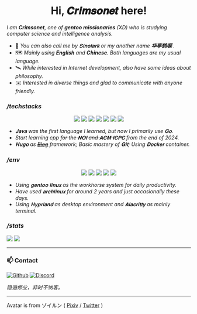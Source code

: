 <div style="text-align: center;"><h1>Hi, 𝑪𝒓𝒊𝒎𝒔𝒐𝒏𝒆𝒕 here!</h1></div>

*I am **Crimsonet**, one of **gentoo missionaries** (XD) who is studying computer science and intelligence analysis.*

- 📡 *You can also call me by 𝐒𝐢𝐧𝐨𝐥𝐚𝐫𝐤 or my another name **华亭鹤唳** .*
- 🗺️ *Mainly using **English** and **Chinese**. Both languages are my usual language.* 
- 🛰️ *While interested in Internet development, also have some ideas about philosophy.*
- ✉️ *Interested in diverse things and glad to communicate with anyone friendly.*

###  _/techstacks_

<div align="center">
    <a href="https://go.dev/"><img src="https://img.shields.io/badge/go-0095ff?style=for-the-badge&logo=go&logoColor=white" /></a>
    <a href="https://isocpp.org/"><img src="https://img.shields.io/badge/C%2B%2B-00599C?style=for-the-badge&logo=c%2B%2B&logoColor=white"/></a>
    <a href="https://www.java.com/"><img src="https://img.shields.io/badge/java-c34c00?style=for-the-badge&logo=openjdk&logoColor=white" /></a>
    <a href="https://git-scm.com/"><img src="https://img.shields.io/badge/GIT-da4430?style=for-the-badge&logo=git&logoColor=white" /></a>
    <a href="https://www.docker.com/"><img src="https://img.shields.io/badge/Docker-0095ff?style=for-the-badge&logo=docker&logoColor=white" /></a>
    <a href="https://nginx.org/en/"><img src="https://img.shields.io/badge/nginx-009111?style=for-the-badge&logo=nginx&logoColor=white" /></a>
    <a href="https://gohugo.io/"><img src="https://img.shields.io/badge/Hugo-bf00bf?style=for-the-badge&logo=hugo&logoColor=white" /></a>

</div>

- *𝐉𝐚𝐯𝐚 was the first language I learned, but now I primarily use 𝐆𝐨.*
- *Start learning cpp ~~for the 𝐍𝐎𝐈 and 𝐀𝐂𝐌 𝐈𝐂𝐏𝐂~~ from the end of 2024.*
- *𝐇𝐮𝐠𝐨 as ~~[Blog](https://crimsonet.github.io/)~~ framework; Basic mastery of 𝐆𝐢𝐭; Using 𝐃𝐨𝐜𝐤𝐞𝐫 container.*

###  _/env_

<div align="center">
    <a href="https://gentoo.org/"><img src="https://img.shields.io/badge/gentoo-7417a7?style=for-the-badge&logo=gentoo&logoColor=white" /></a>
    <a href="https://archlinux.org/"><img src="https://img.shields.io/badge/arch-0095ff?style=for-the-badge&logo=arch-linux&logoColor=white" /></a>
    <a href="https://www.jetbrains.com/"><img src="https://img.shields.io/badge/GoLand-ff6c00?style=for-the-badge&logo=goland&logoColor=white" /></a>
    <a href="https://www.jetbrains.com/"><img src="https://img.shields.io/badge/CLion-ff6c00?style=for-the-badge&logo=clion&logoColor=white" /></a>
    <a href="https://hyprland.org/"><img src="https://img.shields.io/badge/hyprland-12b6d4?style=for-the-badge&logo=hyprland&logoColor=white" /></a>

</div>

- *Using 𝐠𝐞𝐧𝐭𝐨𝐨 𝐥𝐢𝐧𝐮𝐱 as the workhorse system for daily productivity.*
- *Have used 𝐚𝐫𝐜𝐡𝐥𝐢𝐧𝐮𝐱 for around 2 years and just occasionally these days.*
- *Using 𝐇𝐲𝐩𝐫𝐥𝐚𝐧𝐝 as desktop environment and 𝐀𝐥𝐚𝐜𝐫𝐢𝐭𝐭𝐲 as mainly terminal.*


###  _/stats_

![](https://github-readme-stats.vercel.app/api?username=Crimsonet&show_icons=true&text_bold=false&bg_color=20242a&border_color=0000&title_color=fff&text_color=afbac4&icon_color=3190f3&ring_color=3190f3&border_radius=20)
![](https://github-readme-stats.vercel.app/api/top-langs/?username=Crimsonet&layout=compact&bg_color=242930&border_color=0000&title_color=fff&text_color=afbac4&border_radius=20)

- - -

### 📫 Contact

[![Github](https://img.shields.io/badge/@Crimsonet-000000?style=for-the-badge&logo=github&logoColor=white)](https://github.com/Crimsonet)
[![Discord](https://img.shields.io/badge/@Crimsonet-000000?style=for-the-badge&logo=discord&logoColor=white)](https://discordapp.com/users/crimsonet516)    

_隐遁修业，非时不纳客。_

- - -

Avatar is from ゾイルン ( [Pixiv](https://www.pixiv.net/users/2882559) / [Twitter](https://twitter.com/Zoirun) )
